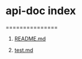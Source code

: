 # api-doc index
===============

1. [README.md](https://github.com/hidashhi/api-doc/blob/master/README.md)

2. [test.md](https://github.com/hidashhi/api-doc/blob/master/test.md)
